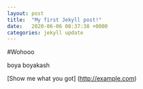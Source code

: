 ```yaml
---
layout: post
title:  "My first Jekyll post!"
date:   2020-06-06 08:37:38 +0000
categories: jekyll update
---
```

#Wohooo

boya boyakash

[Show me what you got] (http://example.com)

